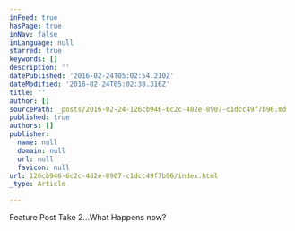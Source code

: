 ```yaml
---
inFeed: true
hasPage: true
inNav: false
inLanguage: null
starred: true
keywords: []
description: ''
datePublished: '2016-02-24T05:02:54.210Z'
dateModified: '2016-02-24T05:02:38.316Z'
title: ''
author: []
sourcePath: _posts/2016-02-24-126cb946-6c2c-482e-8907-c1dcc49f7b96.md
published: true
authors: []
publisher:
  name: null
  domain: null
  url: null
  favicon: null
url: 126cb946-6c2c-482e-8907-c1dcc49f7b96/index.html
_type: Article

---
```

Feature Post Take 2...What Happens now?
